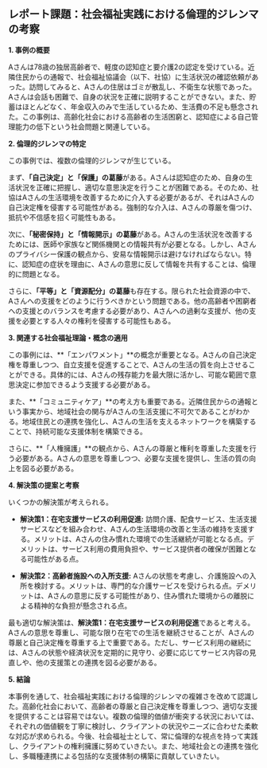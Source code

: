 ## レポート課題：社会福祉実践における倫理的ジレンマの考察

**1. 事例の概要**

Aさんは78歳の独居高齢者で、軽度の認知症と要介護2の認定を受けている。近隣住民からの通報で、社会福祉協議会（以下、社協）に生活状況の確認依頼があった。訪問してみると、Aさんの住居はゴミが散乱し、不衛生な状態であった。Aさんは会話も困難で、自身の状況を正確に説明することができない。また、貯蓄はほとんどなく、年金収入のみで生活しているため、生活費の不足も懸念された。この事例は、高齢化社会における高齢者の生活困窮と、認知症による自己管理能力の低下という社会問題と関連している。

**2. 倫理的ジレンマの特定**

この事例では、複数の倫理的ジレンマが生じている。

まず、**「自己決定」と「保護」の葛藤**がある。Aさんは認知症のため、自身の生活状況を正確に把握し、適切な意思決定を行うことが困難である。そのため、社協はAさんの生活環境を改善するために介入する必要があるが、それはAさんの自己決定権を侵害する可能性がある。強制的な介入は、Aさんの尊厳を傷つけ、抵抗や不信感を招く可能性もある。

次に、**「秘密保持」と「情報開示」の葛藤**がある。Aさんの生活状況を改善するためには、医師や家族など関係機関との情報共有が必要となる。しかし、Aさんのプライバシー保護の観点から、安易な情報開示は避けなければならない。特に、認知症の症状を理由に、Aさんの意思に反して情報を共有することは、倫理的に問題となる。

さらに、**「平等」と「資源配分」の葛藤**も存在する。限られた社会資源の中で、Aさんへの支援をどのように行うべきかという問題である。他の高齢者や困窮者への支援とのバランスを考慮する必要があり、Aさんへの過剰な支援が、他の支援を必要とする人々の権利を侵害する可能性もある。

**3. 関連する社会福祉理論・概念の適用**

この事例には、**「エンパワメント」**の概念が重要となる。Aさんの自己決定権を尊重しつつ、自立支援を促進することで、Aさんの生活の質を向上させることができる。具体的には、Aさんの残存能力を最大限に活かし、可能な範囲で意思決定に参加できるよう支援する必要がある。

また、**「コミュニティケア」**の考え方も重要である。近隣住民からの通報という事実から、地域社会の関与がAさんの生活支援に不可欠であることがわかる。地域住民との連携を強化し、Aさんの生活を支えるネットワークを構築することで、持続可能な支援体制を構築できる。

さらに、**「人権擁護」**の観点から、Aさんの尊厳と権利を尊重した支援を行う必要がある。Aさんの意思を尊重しつつ、必要な支援を提供し、生活の質の向上を図る必要がある。

**4. 解決策の提案と考察**

いくつかの解決策が考えられる。

* **解決策1：在宅支援サービスの利用促進:** 訪問介護、配食サービス、生活支援サービスなどを組み合わせ、Aさんの生活環境の改善と生活の維持を支援する。メリットは、Aさんの住み慣れた環境での生活継続が可能となる点。デメリットは、サービス利用の費用負担や、サービス提供者の確保が困難となる可能性がある点。

* **解決策2：高齢者施設への入所支援:** Aさんの状態を考慮し、介護施設への入所を検討する。メリットは、専門的な介護サービスを受けられる点。デメリットは、Aさんの意思に反する可能性があり、住み慣れた環境からの離脱による精神的な負担が懸念される点。

最も適切な解決策は、**解決策1：在宅支援サービスの利用促進**であると考える。Aさんの意思を尊重し、可能な限り在宅での生活を継続させることが、Aさんの尊厳と自己決定権を尊重する上で重要である。ただし、サービス利用の継続には、Aさんの状態や経済状況を定期的に見守り、必要に応じてサービス内容の見直しや、他の支援策との連携を図る必要がある。

**5. 結論**

本事例を通して、社会福祉実践における倫理的ジレンマの複雑さを改めて認識した。高齢化社会において、高齢者の尊厳と自己決定権を尊重しつつ、適切な支援を提供することは容易ではない。複数の倫理的価値が衝突する状況においては、それぞれの価値観を丁寧に検討し、クライアントの状況やニーズに合わせた柔軟な対応が求められる。今後、社会福祉士として、常に倫理的な視点を持って実践し、クライアントの権利擁護に努めていきたい。また、地域社会との連携を強化し、多職種連携による包括的な支援体制の構築に貢献していきたい。
